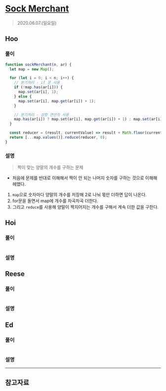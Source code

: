 # [Sock Merchant](https://www.hackerrank.com/challenges/sock-merchant/problem?h_l=interview&playlist_slugs%5B%5D=interview-preparation-kit&playlist_slugs%5B%5D=warmup)

> 2020.06.07.(일요일)

## Hoo

### 풀이

```js
function sockMerchant(n, ar) {
  let map = new Map();

  for (let i = 0; i < n; i++) {
    // 분기처리 - if 문 사용
    if (!map.has(ar[i])) {
      map.set(ar[i], 1);
    } else {
      map.set(ar[i], map.get(ar[i]) + 1);
    }

    // 분기처리 - 삼항 연산자 사용
    map.has(ar[i]) ? map.set(ar[i], map.get(ar[i]) + 1) : map.set(ar[i], 1);
  }

  const reducer = (result, currentValue) => result + Math.floor(currentValue / 2);
  return [...map.values()].reduce(reducer, 0);
}
```

### 설명

> 짝이 맞는 양말의 개수를 구하는 문제

- 처음에 문제를 반대로 이해해서 짝이 안 되는 나머지 숫자를 구하는 것으로 이해해 헤맸다.

1. `map`으로 숫자마다 양말의 개수를 저장해 2로 나눠 몫만 더하면 답이 나온다.
2. for문을 돌면서 map에 개수를 차곡차곡 더한다.
3. 그리고 `reduce`를 사용해 양말이 짝지어지는 개수를 구해서 계속 더한 값을 구한다.

## Hoi

### 풀이

```js
```

### 설명

## Reese

### 풀이

```js
```

### 설명

## Ed

### 풀이

```js
```

### 설명

---

## 참고자료
